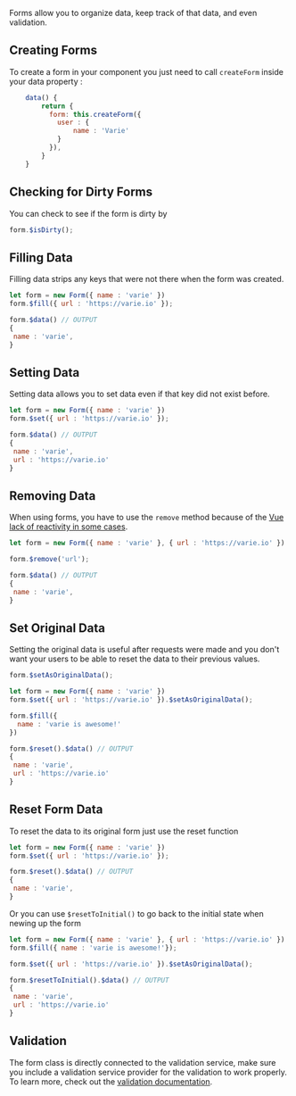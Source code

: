 Forms allow you to organize data, keep track of that data, and even validation.

## Creating Forms

To create a form in your component you just need to call `createForm` inside your data property :

```js
    data() {
        return {
          form: this.createForm({
            user : {
                name : 'Varie'
            }
          }),
        }
    }
```

## Checking for Dirty Forms

You can check to see if the form is dirty by

```js
form.$isDirty();
```

## Filling Data

Filling data strips any keys that were not there when the form was created.

```js
let form = new Form({ name : 'varie' })
form.$fill({ url : 'https://varie.io' });

form.$data() // OUTPUT
{
 name : 'varie',
}
```

## Setting Data

Setting data allows you to set data even if that key did not exist before.

```js
let form = new Form({ name : 'varie' })
form.$set({ url : 'https://varie.io' });

form.$data() // OUTPUT
{
 name : 'varie',
 url : 'https://varie.io'
}
```

## Removing Data

When using forms, you have to use the `remove` method because of the [Vue lack of reactivity
in some cases](https://vuejs.org/v2/guide/reactivity.html).

```js
let form = new Form({ name : 'varie' }, { url : 'https://varie.io' })

form.$remove('url');

form.$data() // OUTPUT
{
 name : 'varie',
}
```

## Set Original Data

Setting the original data is useful after requests were made and you don't want your users to be able to reset the data to
their previous values.

```js
form.$setAsOriginalData();
```

```js
let form = new Form({ name : 'varie' })
form.$set({ url : 'https://varie.io' }).$setAsOriginalData();

form.$fill({
  name : 'varie is awesome!'
})

form.$reset().$data() // OUTPUT
{
 name : 'varie',
 url : 'https://varie.io'
}
```

## Reset Form Data

To reset the data to its original form just use the reset function

```js
let form = new Form({ name : 'varie' })
form.$set({ url : 'https://varie.io' });

form.$reset().$data() // OUTPUT
{
 name : 'varie',
}
```

Or you can use `$resetToInitial()` to go back to the initial state when newing up the form

```js
let form = new Form({ name : 'varie' }, { url : 'https://varie.io' })
form.$fill({ name : 'varie is awesome!'});

form.$set({ url : 'https://varie.io' }).$setAsOriginalData();

form.$resetToInitial().$data() // OUTPUT
{
 name : 'varie',
 url : 'https://varie.io'
}
```

## Validation

The form class is directly connected to the validation service, make sure you include a validation service provider
for the validation to work properly. To learn more, check out the [validation documentation](/docs/{{version}}/validation).
